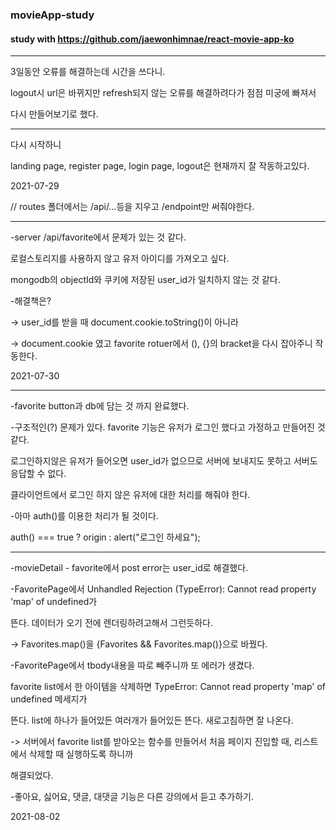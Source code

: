 ### movieApp-study

#### study with https://github.com/jaewonhimnae/react-movie-app-ko

* * *


3일동안 오류를 해결하는데 시간을 쓰다니.


logout시 url은 바뀌지만 refresh되지 않는 오류를 해결하려다가 점점 미궁에 빠져서


다시 만들어보기로 했다.

* * *


다시 시작하니


landing page, register page, login page, logout은 현재까지 잘 작동하고있다.


2021-07-29


// routes 폴더에서는 /api/...등을 지우고 /endpoint만 써줘야한다.

***


-server /api/favorite에서 문제가 있는 것 같다.


로컬스토리지를 사용하지 않고 유저 아이디를 가져오고 싶다.


mongodb의 objectId와 쿠키에 저장된 user_id가 일치하지 않는 것 같다.




-해결책은? 

-> user_id를 받을 때 document.cookie.toString()이 아니라

-> document.cookie 였고 favorite rotuer에서 (), {}의 bracket을 다시 잡아주니 작동한다.

2021-07-30

***


-favorite button과 db에 담는 것 까지 완료했다.



-구조적인(?) 문제가 있다. favorite 기능은 유저가 로그인 했다고 가정하고 만들어진 것 같다.

로그인하지않은 유저가 들어오면 user_id가 없으므로 서버에 보내지도 못하고 서버도 응답할 수 없다.

클라이언트에서 로그인 하지 않은 유저에 대한 처리를 해줘야 한다.



-아마 auth()를 이용한 처리가 될 것이다.


auth() === true ? origin : alert("로그인 하세요");

***


-movieDetail - favorite에서 post error는 user_id로 해결했다.


-FavoritePage에서 Unhandled Rejection (TypeError): Cannot read property 'map' of undefined가


뜬다. 데이터가 오기 전에 렌더링하려고해서 그런듯하다.

-> Favorites.map()을 {Favorites && Favorites.map()}으로 바꿨다. 


-FavoritePage에서 tbody내용을 따로 빼주니까 또 에러가 생겼다.

favorite list에서 한 아이템을 삭제하면 TypeError: Cannot read property 'map' of undefined 메세지가

뜬다. list에 하나가 들어있든 여러개가 들어있든 뜬다. 새로고침하면 잘 나온다.

-> 서버에서 favorite list를 받아오는 함수를 만들어서 처음 페이지 진입할 때, 리스트에서 삭제할 때 실행하도록 하니까

   해결되었다.


-좋아요, 싫어요, 댓글, 대댓글 기능은 다른 강의에서 듣고 추가하기.

2021-08-02